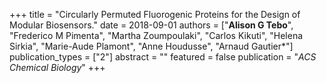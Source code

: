 +++
title = "Circularly Permuted Fluorogenic Proteins for the Design of Modular Biosensors."
date = 2018-09-01
authors = ["**Alison G Tebo**", "Frederico M Pimenta", "Martha Zoumpoulaki", "Carlos Kikuti", "Helena Sirkia", "Marie-Aude Plamont", "Anne Houdusse", "Arnaud Gautier&ast;"]
publication_types = ["2"]
abstract = ""
featured = false
publication = "*ACS Chemical Biology*"
+++

